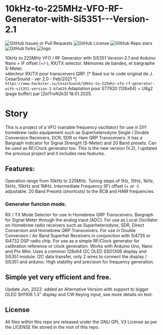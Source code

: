 # 10kHz-to-225MHz-VFO-RF-Generator-with-Si5351---Version-2.1
![GitHub Issues or Pull Requests](https://img.shields.io/github/issues/ZelTroN-2k3/10kHz-to-225MHz-VFO-RF-Generator-with-Si5351---Version-2.1)
![GitHub License](https://img.shields.io/github/license/ZelTroN-2k3/10kHz-to-225MHz-VFO-RF-Generator-with-Si5351---Version-2.1)
![GitHub Repo stars](https://img.shields.io/github/stars/ZelTroN-2k3/10kHz-to-225MHz-VFO-RF-Generator-with-Si5351---Version-2.1?style=flat)
![GitHub forks](https://img.shields.io/github/forks/ZelTroN-2k3/10kHz-to-225MHz-VFO-RF-Generator-with-Si5351---Version-2.1?style=flat)
![logo](https://github.com/ZelTroN-2k3/10kHz-to-225MHz-VFO-RF-Generator-with-Si5351---Version-2.1/blob/main/Affichage%202025-01-19%20%C3%A0%2018.08.34_90f26094.jpg)

10kHz to 225MHz VFO / RF Generator with Si5351 Version-2.1 and Arduino Nano + IF offset (+/-), RX/TX selector.
Mémoires de bandes, et bargraphe S-Meter.   
sélecteur RX/TX pour transceivers QRP.
[* Basé sur le code original de J. CesarSound - ver 2.0 - Feb/2021 *] `https://www.hackster.io/CesarSound/10khz-to-225mhz-vfo-rf-generator-with-si5351-version-2-bfa619` 
Adaptation pour ST7920 (128x64) + U8g2 (page buffer) par [ZelTroN2k3] 18.01.2025.

# Story
This is a project of a VFO (variable frequency oscillator) for use in DIY homebrew radio equipement such as Superheterodyne Single / Double Conversion Receivers, DCR, SDR or Ham QRP Transceivers. 
It has a Bargraph indicator for Signal Strenght (S-Meter) and 20 Band presets. 
Can be used as RF/Clock generator too. This is the new version (V.2), 
I updated the previous project and it includes new features.
## Features:
Operation range from 10kHz to 225MHz.
Tuning steps of 1Hz, 10Hz, 1kHz, 5kHz, 10kHz and 1MHz.
Intermediate Frequency (IF) offset (+ or -) adjustable.
20 Band Presets (shortcuts) to the BCB and HAM frequencies.
### Generator funcion mode.
RX / TX Mode Selector for use in Homebrew QRP Transceivers.
Bargraph for Signal Meter through the analog input (ADC).
For use as Local Oscillator on Homebrew radio receivers such as Superheterodyne, SDR, Direct Conversion and Homebrew QRP Transceivers.
For use in Double Conversion / Air Band Superhet Receivers in conjunction with Si4735 or Si4732 DSP radio chip.
For use as a simple RF/Clock generator for calibration reference or clock generation.
Works with Arduino Uno, Nano and Pro Mini.
Uses a common 128x64 I2C OLED SSD1306 display and Si5351 module.
I2C data transfer, only 2 wires to connect the display / Si5351 and arduino.
High stability and precision for frequency generation.
## Simple yet very efficient and free.
Update Jun, 2022: added an Alternative Version with support to bigger OLED SH1106 1.3" display and CW Keying input, see more details on text.
## License
All files within this repo are released under the GNU GPL V3 License as per the LICENSE file stored in the root of this repo.
